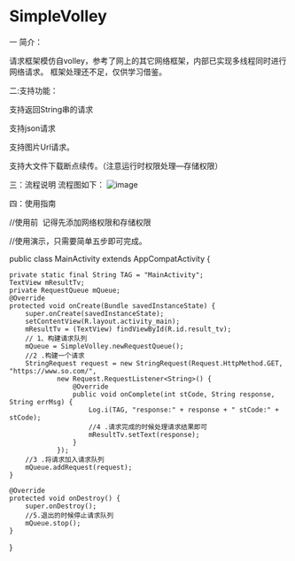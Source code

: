 # SimpleVolley

一 简介：

请求框架模仿自volley，参考了网上的其它网络框架，内部已实现多线程同时进行网络请求。
框架处理还不足，仅供学习借鉴。

二:支持功能：

支持返回String串的请求

支持json请求

支持图片Url请求。

支持大文件下载断点续传。（注意运行时权限处理—存储权限）

三：流程说明
流程图如下：
![image](https://github.com/dpxiaolong/SimpleVolley/blob/master/flow.png)

四：使用指南

//使用前  记得先添加网络权限和存储权限
<uses-permission android:name="android.permission.INTERNET"></uses-permission>
<uses-permission android:name="android.permission.WRITE_EXTERNAL_STORAGE"></uses-permission>
<uses-permission-sdk-23 android:name="android.permission.WRITE_EXTERNAL_STORAGE"></uses-permission-sdk-23>

//使用演示，只需要简单五步即可完成。

public class MainActivity extends AppCompatActivity {

    private static final String TAG = "MainActivity";
    TextView mResultTv;
    private RequestQueue mQueue;
    @Override
    protected void onCreate(Bundle savedInstanceState) {
        super.onCreate(savedInstanceState);
        setContentView(R.layout.activity_main);
        mResultTv = (TextView) findViewById(R.id.result_tv);
        // 1、构建请求队列
        mQueue = SimpleVolley.newRequestQueue();
        //2 .构建一个请求
        StringRequest request = new StringRequest(Request.HttpMethod.GET, "https://www.so.com/",
                new Request.RequestListener<String>() {
                    @Override
                    public void onComplete(int stCode, String response, String errMsg) {
                        Log.i(TAG, "response:" + response + " stCode:" + stCode);
                        //4 .请求完成的时候处理请求结果即可
                        mResultTv.setText(response);
                    }
                });
        //3 .将请求加入请求队列
        mQueue.addRequest(request);
    }

    @Override
    protected void onDestroy() {
        super.onDestroy();
        //5.退出的时候停止请求队列
        mQueue.stop();
    }
}

       

